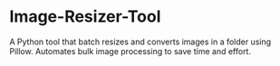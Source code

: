 # Image-Resizer-Tool
A Python tool that batch resizes and converts images in a folder using Pillow. Automates bulk image processing to save time and effort.
